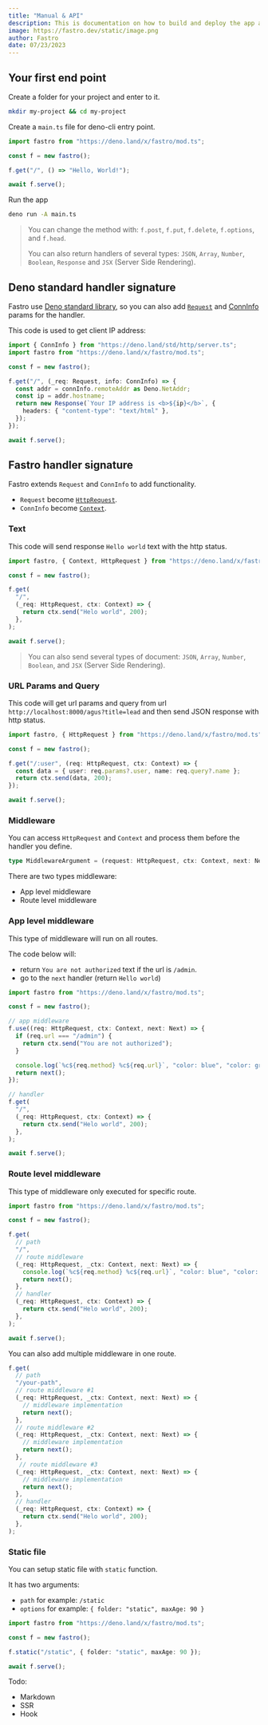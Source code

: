 ```yaml
---
title: "Manual & API"
description: This is documentation on how to build and deploy the app and all of its APIs.
image: https://fastro.dev/static/image.png
author: Fastro
date: 07/23/2023
---
```


## Your first end point

Create a folder for your project and enter to it.

```zsh
mkdir my-project && cd my-project
```

Create a `main.ts` file for deno-cli entry point.

```ts
import fastro from "https://deno.land/x/fastro/mod.ts";

const f = new fastro();

f.get("/", () => "Hello, World!");

await f.serve();
```

Run the app

```zsh
deno run -A main.ts
```

> You can change the method with: `f.post`, `f.put`, `f.delete`, `f.options`, and `f.head`.  
> 
> You can also return handlers of several types: `JSON`, `Array`, `Number`, `Boolean`, `Response` and `JSX` (Server Side Rendering).

## Deno standard handler signature

Fastro use [Deno standard library](https://deno.land/std), so you can also add [`Request`](https://deno.com/deploy/docs/runtime-request) and [ConnInfo](https://deno.land/std/http/mod.ts?s=ConnInfo) params for the handler. 

This code is used to get client IP address:

```ts
import { ConnInfo } from "https://deno.land/std/http/server.ts";
import fastro from "https://deno.land/x/fastro/mod.ts";

const f = new fastro();

f.get("/", (_req: Request, info: ConnInfo) => {
  const addr = connInfo.remoteAddr as Deno.NetAddr;
  const ip = addr.hostname;
  return new Response(`Your IP address is <b>${ip}</b>`, {
    headers: { "content-type": "text/html" },
  });
});

await f.serve();

```

## Fastro handler signature

Fastro extends `Request` and `ConnInfo` to add functionality.

- `Request` become [`HttpRequest`](https://deno.land/x/fastro/mod.ts?s=HttpRequest).
- `ConnInfo` become [`Context`](https://deno.land/x/fastro/mod.ts?s=Context).


### Text

This code will send response `Hello world` text with the http status.

```ts
import fastro, { Context, HttpRequest } from "https://deno.land/x/fastro/mod.ts";

const f = new fastro();

f.get(
  "/",
  (_req: HttpRequest, ctx: Context) => {
    return ctx.send("Helo world", 200);
  },
);

await f.serve();

```

> You can also send several types of document: `JSON`, `Array`, `Number`, `Boolean`, and `JSX` (Server Side Rendering).

### URL Params and Query

This code will get url params and query from url `http://localhost:8000/agus?title=lead` and then send JSON response with http status.

```ts
import fastro, { HttpRequest } from "https://deno.land/x/fastro/mod.ts";

const f = new fastro();

f.get("/:user", (req: HttpRequest, ctx: Context) => {
  const data = { user: req.params?.user, name: req.query?.name };
  return ctx.send(data, 200);
});

await f.serve();

```

### Middleware

You can access `HttpRequest` and `Context` and process them before the handler you define.

```ts
type MiddlewareArgument = (request: HttpRequest, ctx: Context, next: Next) => Promise<unknown> | unknown
```

There are two types middleware:
- App level middleware
- Route level middleware

### App level middleware

This type of middleware will run on all routes.

The code below will: 
- return `You are not authorized` text if the url is `/admin`.
- go to the `next` handler (return `Hello world`)

```ts
import fastro from "https://deno.land/x/fastro/mod.ts";

const f = new fastro();

// app middleware
f.use((req: HttpRequest, ctx: Context, next: Next) => {
  if (req.url === "/admin") {
    return ctx.send("You are not authorized");
  }

  console.log(`%c${req.method} %c${req.url}`, "color: blue", "color: green");
  return next();
});

// handler
f.get(
  "/",
  (_req: HttpRequest, ctx: Context) => {
    return ctx.send("Helo world", 200);
  },
);

await f.serve();
```

### Route level middleware

This type of middleware only executed for specific route.

```ts
import fastro from "https://deno.land/x/fastro/mod.ts";

const f = new fastro();

f.get(
  // path
  "/",
  // route middleware
  (_req: HttpRequest, _ctx: Context, next: Next) => {
    console.log(`%c${req.method} %c${req.url}`, "color: blue", "color: green");
    return next();
  },
  // handler
  (_req: HttpRequest, ctx: Context) => {
    return ctx.send("Helo world", 200);
  },
);

await f.serve();
```

You can also add multiple middleware in one route.

```ts
f.get(
  // path
  "/your-path",
  // route middleware #1
  (_req: HttpRequest, _ctx: Context, next: Next) => {
    // middleware implementation
    return next();
  },
  // route middleware #2
  (_req: HttpRequest, _ctx: Context, next: Next) => {
    // middleware implementation
    return next();
  },
   // route middleware #3
  (_req: HttpRequest, _ctx: Context, next: Next) => {
    // middleware implementation
    return next();
  },
  // handler
  (_req: HttpRequest, ctx: Context) => {
    return ctx.send("Helo world", 200);
  },
);
```

### Static file

You can setup static file with `static` function.

It has two arguments:
- `path` for example: `/static`
- `options` for example: `{ folder: "static", maxAge: 90 }`

```ts
import fastro from "https://deno.land/x/fastro/mod.ts";

const f = new fastro();

f.static("/static", { folder: "static", maxAge: 90 });

await f.serve();

```

Todo:
- Markdown
- SSR
- Hook